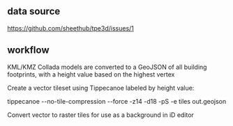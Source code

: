 data source
---

https://github.com/sheethub/tpe3d/issues/1

workflow
---
KML/KMZ Collada models are converted to a GeoJSON of all building footprints, with a height value based on the highest vertex

Create a vector tileset using Tippecanoe labeled by height value:

tippecanoe --no-tile-compression --force -z14 -d18 -pS -e tiles out.geojson

Convert vector to raster tiles for use as a background in iD editor
